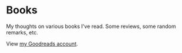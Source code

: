 # Books

My thoughts on various books I've read. Some reviews, some random remarks, etc.

View [my Goodreads account](https://www.goodreads.com/user/show/27120020-jordan-shurmer).